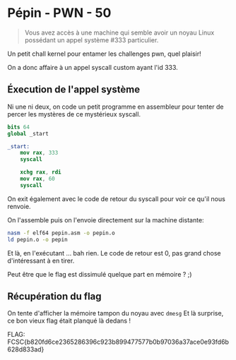 # Pépin - PWN - 50

> Vous avez accès à une machine qui semble avoir un noyau Linux possédant un appel système #333 particulier.

Un petit chall kernel pour entamer les challenges pwn, quel plaisir! 

On a donc affaire à un appel syscall custom ayant l'id 333.

## Éxecution de l'appel système

Ni une ni deux, on code un petit programme en assembleur pour tenter de percer les mystères de ce mystérieux syscall.

```nasm
bits 64
global _start

_start:
	mov rax, 333
	syscall

	xchg rax, rdi
	mov rax, 60
	syscall
```

On exit également avec le code de retour du syscall pour voir ce qu'il nous renvoie.

On l'assemble puis on l'envoie directement sur la machine distante:

```bash
nasm -f elf64 pepin.asm -o pepin.o
ld pepin.o -o pepin
```

Et là, en l'exécutant ... bah rien.
Le code de retour est 0, pas grand chose d'intéressant à en tirer.

Peut être que le flag est dissimulé quelque part en mémoire ? ;)

## Récupération du flag

On tente d'afficher la mémoire tampon du noyau avec ```dmesg```
Et là surprise, ce bon vieux flag était planqué là dedans !

FLAG: FCSC{b820fd6ce2365286396c923b899477577b0b97036a37ace0e93fd6b628d833ad}
